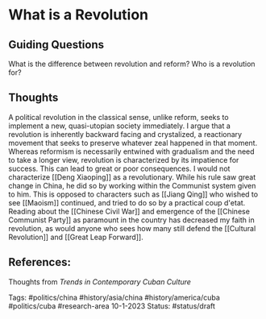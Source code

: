 # What is a Revolution
## Guiding Questions
What is the difference between revolution and reform?
Who is a revolution for?

## Thoughts
A political revolution in the classical sense, unlike reform, seeks to implement a new, quasi-utopian society immediately. I argue that a revolution is inherently backward facing and crystalized, a reactionary movement that seeks to preserve whatever zeal happened in that moment. Whereas reformism is necessarily entwined with gradualism and the need to take a longer view, revolution is characterized by its impatience for success. This can lead to great or poor consequences.
I would not characterize [[Deng Xiaoping]] as a revolutionary. While his rule saw great change in China, he did so by working within the Communist system given to him. This is opposed to characters such as [[Jiang Qing]] who wished to see [[Maoism]] continued, and tried to do so by a practical coup d'etat. Reading about the [[Chinese Civil War]] and emergence of the [[Chinese Communist Party]] as paramount in the country has decreased my faith in revolution, as would anyone who sees how many still defend the [[Cultural Revolution]] and [[Great Leap Forward]].

## References:
Thoughts from _Trends in Contemporary Cuban Culture_

Tags: #politics/china #history/asia/china #history/america/cuba #politics/cuba #research-area
10-1-2023
Status: #status/draft